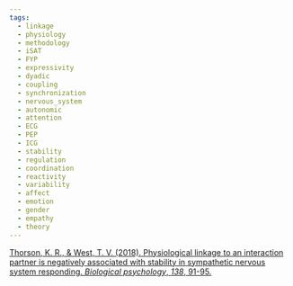 ```yaml
---
tags:
  - linkage
  - physiology
  - methodology
  - iSAT
  - FYP
  - expressivity
  - dyadic
  - coupling
  - synchronization
  - nervous_system
  - autonomic
  - attention
  - ECG
  - PEP
  - ICG
  - stability
  - regulation
  - coordination
  - reactivity
  - variability
  - affect
  - emotion
  - gender
  - empathy
  - theory
---
```


[Thorson, K. R., & West, T. V. (2018). Physiological linkage to an interaction partner is negatively associated with stability in sympathetic nervous system responding. _Biological psychology_, _138_, 91-95.](https://www.sciencedirect.com/science/article/pii/S030105111830156X)